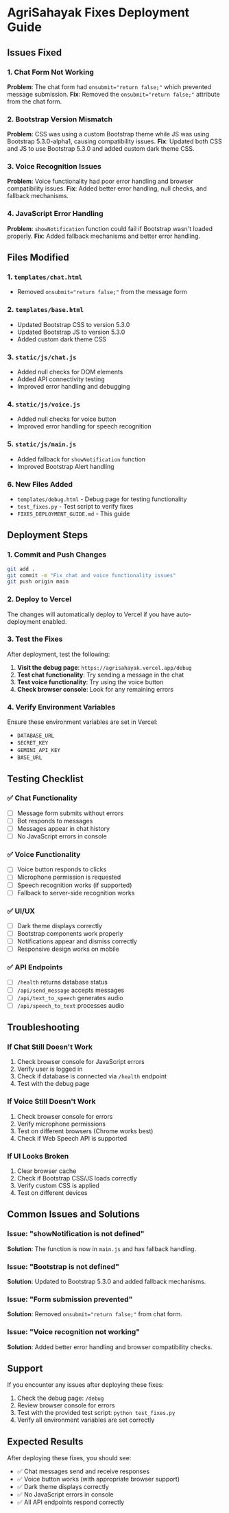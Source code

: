 # AgriSahayak Fixes Deployment Guide

## Issues Fixed

### 1. Chat Form Not Working
**Problem**: The chat form had `onsubmit="return false;"` which prevented message submission.
**Fix**: Removed the `onsubmit="return false;"` attribute from the chat form.

### 2. Bootstrap Version Mismatch
**Problem**: CSS was using a custom Bootstrap theme while JS was using Bootstrap 5.3.0-alpha1, causing compatibility issues.
**Fix**: Updated both CSS and JS to use Bootstrap 5.3.0 and added custom dark theme CSS.

### 3. Voice Recognition Issues
**Problem**: Voice functionality had poor error handling and browser compatibility issues.
**Fix**: Added better error handling, null checks, and fallback mechanisms.

### 4. JavaScript Error Handling
**Problem**: `showNotification` function could fail if Bootstrap wasn't loaded properly.
**Fix**: Added fallback mechanisms and better error handling.

## Files Modified

### 1. `templates/chat.html`
- Removed `onsubmit="return false;"` from the message form

### 2. `templates/base.html`
- Updated Bootstrap CSS to version 5.3.0
- Updated Bootstrap JS to version 5.3.0
- Added custom dark theme CSS

### 3. `static/js/chat.js`
- Added null checks for DOM elements
- Added API connectivity testing
- Improved error handling and debugging

### 4. `static/js/voice.js`
- Added null checks for voice button
- Improved error handling for speech recognition

### 5. `static/js/main.js`
- Added fallback for `showNotification` function
- Improved Bootstrap Alert handling

### 6. New Files Added
- `templates/debug.html` - Debug page for testing functionality
- `test_fixes.py` - Test script to verify fixes
- `FIXES_DEPLOYMENT_GUIDE.md` - This guide

## Deployment Steps

### 1. Commit and Push Changes
```bash
git add .
git commit -m "Fix chat and voice functionality issues"
git push origin main
```

### 2. Deploy to Vercel
The changes will automatically deploy to Vercel if you have auto-deployment enabled.

### 3. Test the Fixes
After deployment, test the following:

1. **Visit the debug page**: `https://agrisahayak.vercel.app/debug`
2. **Test chat functionality**: Try sending a message in the chat
3. **Test voice functionality**: Try using the voice button
4. **Check browser console**: Look for any remaining errors

### 4. Verify Environment Variables
Ensure these environment variables are set in Vercel:
- `DATABASE_URL`
- `SECRET_KEY`
- `GEMINI_API_KEY`
- `BASE_URL`

## Testing Checklist

### ✅ Chat Functionality
- [ ] Message form submits without errors
- [ ] Bot responds to messages
- [ ] Messages appear in chat history
- [ ] No JavaScript errors in console

### ✅ Voice Functionality
- [ ] Voice button responds to clicks
- [ ] Microphone permission is requested
- [ ] Speech recognition works (if supported)
- [ ] Fallback to server-side recognition works

### ✅ UI/UX
- [ ] Dark theme displays correctly
- [ ] Bootstrap components work properly
- [ ] Notifications appear and dismiss correctly
- [ ] Responsive design works on mobile

### ✅ API Endpoints
- [ ] `/health` returns database status
- [ ] `/api/send_message` accepts messages
- [ ] `/api/text_to_speech` generates audio
- [ ] `/api/speech_to_text` processes audio

## Troubleshooting

### If Chat Still Doesn't Work
1. Check browser console for JavaScript errors
2. Verify user is logged in
3. Check if database is connected via `/health` endpoint
4. Test with the debug page

### If Voice Still Doesn't Work
1. Check browser console for errors
2. Verify microphone permissions
3. Test on different browsers (Chrome works best)
4. Check if Web Speech API is supported

### If UI Looks Broken
1. Clear browser cache
2. Check if Bootstrap CSS/JS loads correctly
3. Verify custom CSS is applied
4. Test on different devices

## Common Issues and Solutions

### Issue: "showNotification is not defined"
**Solution**: The function is now in `main.js` and has fallback handling.

### Issue: "Bootstrap is not defined"
**Solution**: Updated to Bootstrap 5.3.0 and added fallback mechanisms.

### Issue: "Form submission prevented"
**Solution**: Removed `onsubmit="return false;"` from chat form.

### Issue: "Voice recognition not working"
**Solution**: Added better error handling and browser compatibility checks.

## Support

If you encounter any issues after deploying these fixes:

1. Check the debug page: `/debug`
2. Review browser console for errors
3. Test with the provided test script: `python test_fixes.py`
4. Verify all environment variables are set correctly

## Expected Results

After deploying these fixes, you should see:
- ✅ Chat messages send and receive responses
- ✅ Voice button works (with appropriate browser support)
- ✅ Dark theme displays correctly
- ✅ No JavaScript errors in console
- ✅ All API endpoints respond correctly 